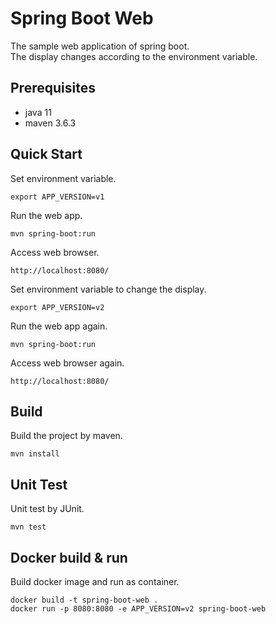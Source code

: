 # Spring Boot Web
The sample web application of spring boot.  
The display changes according to the environment variable.


## Prerequisites

- java 11
- maven 3.6.3

## Quick Start

Set environment variable.

~~~
export APP_VERSION=v1
~~~

Run the web app.

~~~
mvn spring-boot:run
~~~

Access web browser.

~~~
http://localhost:8080/
~~~

Set environment variable to change the display.

~~~
export APP_VERSION=v2
~~~

Run the web app again.

~~~
mvn spring-boot:run
~~~

Access web browser again.

~~~
http://localhost:8080/
~~~

## Build 

Build the project by maven.

~~~
mvn install
~~~

## Unit Test

Unit test by JUnit.

~~~
mvn test
~~~

## Docker build & run

Build docker image and run as container.

~~~
docker build -t spring-boot-web .
docker run -p 8080:8080 -e APP_VERSION=v2 spring-boot-web
~~~
